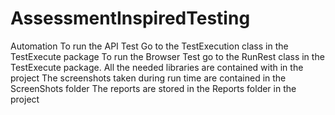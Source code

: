 # AssessmentInspiredTesting
Automation 
To run the API Test Go to the TestExecution class in the TestExecute package
To run the Browser Test go to the RunRest class in the TestExecute package.
All the needed libraries are contained with in the project
The screenshots taken during run time are contained in the ScreenShots folder 
The reports are stored in the Reports folder in the project
